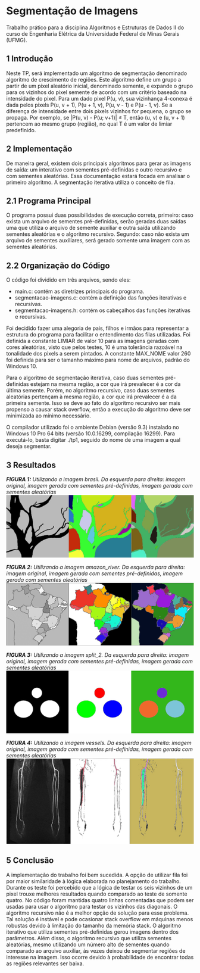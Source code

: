 # Segmentação de Imagens
Trabalho prático para a disciplina Algoritmos e Estruturas de Dados II do curso de Engenharia Elétrica da Universidade Federal de Minas Gerais (UFMG).

## 1 Introdução
Neste TP, será implementado um algoritmo de segmentação denominado algoritmo de crescimento de regiões. Este algoritmo define um grupo a partir de um pixel aleatório inicial, denominado semente, e expande o grupo para os vizinhos do pixel semente de acordo com um critério baseado na intensidade do pixel. Para um dado pixel P(u, v), sua vizinhança 4-conexa é dada pelos pixels P(u, v + 1), P(u + 1, v), P(u, v - 1) e P(u - 1, v). Se a diferença de intensidade entre dois pixels vizinhos for pequena, o grupo se propaga. Por exemplo, se |P(u, v) - P(u; v+1)| ≤  T, então (u, v) e (u, v + 1) pertencem ao mesmo grupo (região), no qual T é um valor de limiar predefinido. 

## 2 Implementação
De maneira geral, existem dois principais algoritmos para gerar as imagens de saída: um interativo com sementes pré-definidas e outro recursivo e com sementes aleatórias. Essa documentação estará focada em analisar o primeiro algoritmo. A segmentação iterativa utiliza o conceito de fila.

## 2.1 Programa Principal
O programa possui duas possibilidades de execução correta, primeiro: caso exista um arquivo de sementes pré-definidas, serão geradas duas saídas uma que utiliza o arquivo de semente auxiliar e outra saída utilizando sementes aleatórias e o algoritmo recursivo. Segundo: caso não exista um arquivo de sementes auxiliares, será gerado somente uma imagem com as sementes aleatórias.

## 2.2 Organização do Código
O código foi dividido em três arquivos, sendo eles:

* main.c: contém as diretrizes principais do programa.
* segmentacao-imagens.c: contém a definição das funções iterativas e recursivas.
* segmentacao-imagens.h: contém os cabeçalhos das funções iterativas e recursivas.

Foi decidido fazer uma alegoria de pais, filhos e irmãos para representar a estrutura do programa para facilitar o entendimento das filas utilizadas. Foi definida a constante LIMIAR de valor 10 para as imagens geradas com cores aleatórias, visto que pelos testes, 10 é uma tolerância razoável na tonalidade dos pixels a serem pintados. A constante MAX_NOME valor 260 foi definida para ser o tamanho máximo para nome de arquivos, padrão do Windows 10.

Para o algoritmo de segmentação iterativa, caso duas sementes pré-definidas estejam na mesma região, a cor que irá prevalecer é a cor da última semente. Porém, no algoritmo recursivo, caso duas sementes aleatórias pertençam à mesma região, a cor que irá prevalecer é a da primeira semente. Isso se deve ao fato do algoritmo recursivo ser mais propenso a causar stack overflow, então a execução do algoritmo deve ser minimizada ao mínimo necessário.

O compilador utilizado foi o ambiente Debian (versão 9.3) instalado no Windows 10 Pro 64 bits (versão 10.0.16299, compilação 16299). Para executá-lo, basta digitar ./tp1, seguido do nome de uma imagem a qual deseja segmentar.

## 3 Resultados

_**FIGURA 1:** Utilizando a imagem brasil. Da esquerda para direita: imagem original, imagem gerada com sementes pré-definidas, imagem gerada com sementes aleatórias_
![alt text](https://github.com/brenocsp/image-segmentation/blob/master/images_jpg/comparacao-01.png)

_**FIGURA 2:** Utilizando a imagem amazon_river. Da esquerda para direita: imagem original, imagem gerada com sementes pré-definidas, imagem gerada com sementes aleatórias_
![alt text](https://github.com/brenocsp/image-segmentation/blob/master/images_jpg/comparacao-02.png)

_**FIGURA 3:** Utilizando a imagem split_2. Da esquerda para direita: imagem original, imagem gerada com sementes pré-definidas, imagem gerada com sementes aleatórias_
![alt text](https://github.com/brenocsp/image-segmentation/blob/master/images_jpg/comparacao-03.png)

_**FIGURA 4:** Utilizando a imagem vessels. Da esquerda para direita: imagem original, imagem gerada com sementes pré-definidas, imagem gerada com sementes aleatórias_
![alt text](https://github.com/brenocsp/image-segmentation/blob/master/images_jpg/comparacao-04.png)

## 5 Conclusão
A implementação do trabalho foi bem sucedida. A opção de utilizar fila foi por maior similaridade à lógica elaborada no planejamento do trabalho. Durante os teste foi percebido que a lógica de testar os seis vizinhos de um pixel trouxe melhores resultados quando comparado ao teste de somente quatro. No código foram mantidas quatro linhas comentadas que podem ser usadas para usar o algoritmo para testar os vizinhos das diagonais. O algoritmo recursivo não é a melhor opção de solução para esse problema. Tal solução é instável e pode ocasionar stack overflow em máquinas menos robustas devido à limitação do tamanho da memória stack. O algoritmo iterativo que utiliza sementes pré-definidas gerou imagens dentro dos parâmetros. Além disso, o algoritmo recursivo que utiliza sementes aleatórias, mesmo utilizando um número alto de sementes quando comparado ao arquivo auxiliar, às vezes deixou de segmentar regiões de interesse na imagem. Isso ocorre devido à probabilidade de encontrar todas as regiões relevantes ser baixa.
